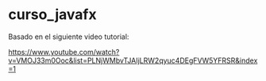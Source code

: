 # curso_javafx

Basado en el siguiente video tutorial:

https://www.youtube.com/watch?v=VMOJ33m0Ooc&list=PLNjWMbvTJAIjLRW2qyuc4DEgFVW5YFRSR&index=1
